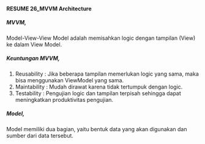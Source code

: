 #### RESUME 26_MVVM Architecture

##### MVVM, 
Model-View-View Model adalah memisahkan logic dengan tampilan (View) ke dalam View Model.

##### Keuntungan MVVM, 
1. Reusability : Jika beberapa tampilan memerlukan logic yang sama, maka bisa menggunakan ViewModel yang sama.
2. Maintability : Mudah dirawat karena tidak tertumpuk dengan logic.
3. Testability : Pengujian logic dan tampilan terpisah sehingga dapat meningkatkan produktivitas pengujian.
##### Model,
Model memiliki dua bagian, yaitu bentuk data yang akan digunakan dan sumber dari data tersebut.